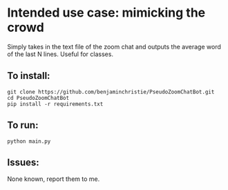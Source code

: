 # Intended use case: mimicking the crowd
Simply takes in the text file of the zoom chat and outputs the average word of the last N lines. Useful for classes.

## To install:
`git clone https://github.com/benjaminchristie/PseudoZoomChatBot.git`  
`cd PseudoZoomChatBot`  
`pip install -r requirements.txt`  

## To run:
`python main.py`

## Issues:
None known, report them to me.


